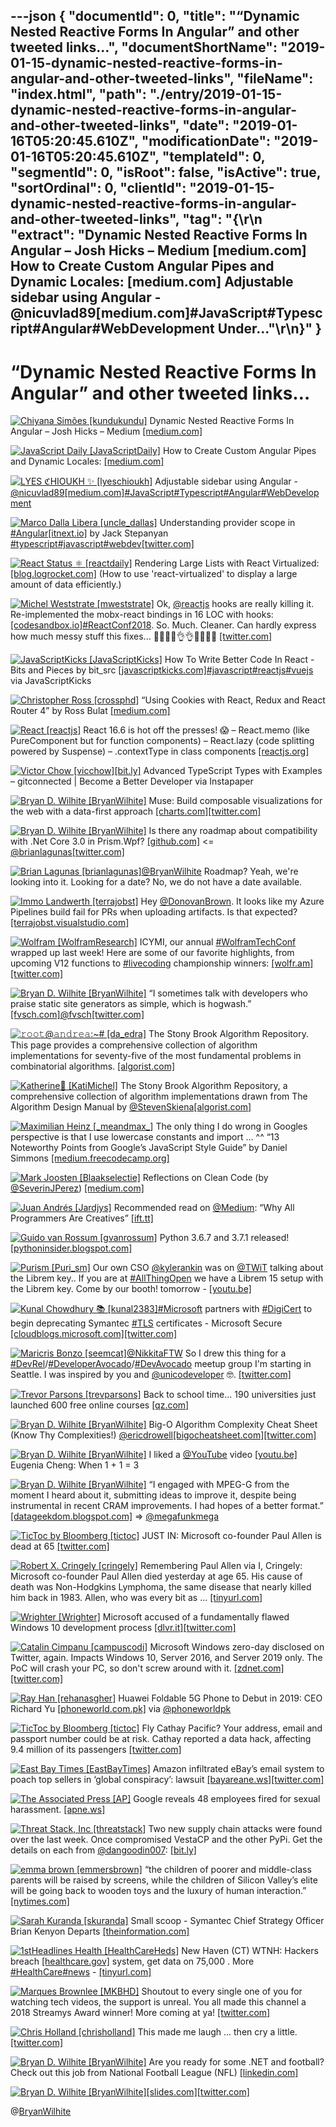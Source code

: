 ---json
{
  "documentId": 0,
  "title": "“Dynamic Nested Reactive Forms In Angular” and other tweeted links…",
  "documentShortName": "2019-01-15-dynamic-nested-reactive-forms-in-angular-and-other-tweeted-links",
  "fileName": "index.html",
  "path": "./entry/2019-01-15-dynamic-nested-reactive-forms-in-angular-and-other-tweeted-links",
  "date": "2019-01-16T05:20:45.610Z",
  "modificationDate": "2019-01-16T05:20:45.610Z",
  "templateId": 0,
  "segmentId": 0,
  "isRoot": false,
  "isActive": true,
  "sortOrdinal": 0,
  "clientId": "2019-01-15-dynamic-nested-reactive-forms-in-angular-and-other-tweeted-links",
  "tag": "{\r\n  \"extract\": \"Dynamic Nested Reactive Forms In Angular – Josh Hicks – Medium [medium.com] How to Create Custom Angular Pipes and Dynamic Locales: [medium.com] Adjustable sidebar using Angular - @nicuvlad89[medium.com]#JavaScript#Typescript#Angular#WebDevelopment Under...\"\r\n}"
}
---

# “Dynamic Nested Reactive Forms In Angular” and other tweeted links…

[<img alt="Chiyana Simões [kundukundu]" src="https://songhay.blob.core.windows.net:443/shared-social-twitter/kundukundu.jpg">](https://t.co/b3DZhqauGt) Dynamic Nested Reactive Forms In Angular – Josh Hicks – Medium [[medium.com]](https://medium.com/@joshblf/dynamic-nested-reactive-forms-in-angular-654c1d4a769a)

[<img alt="JavaScript Daily [JavaScriptDaily]" src="https://songhay.blob.core.windows.net:443/shared-social-twitter/JavaScriptDaily.jpg">](https://twitter.com/JavaScriptDaily) How to Create Custom Angular Pipes and Dynamic Locales: [[medium.com]](https://medium.com/dailyjs/dynamic-locales-in-angular-dd9a527ebe1f)

[<img alt="LYES ℭHIOUKH ✨ [lyeschioukh]" src="https://songhay.blob.core.windows.net:443/shared-social-twitter/lyeschioukh.jpg">](https://t.co/bUngFnJVgv) Adjustable sidebar using Angular - [@nicuvlad89](http://twitter.com/@nicuvlad89)[[medium.com]](https://medium.com/@nicuvlad89/adjustable-sidebar-using-angular-76a77b02d169)[#JavaScript](http://twitter.com/search?q='%23JavaScript)[#Typescript](http://twitter.com/search?q='%23Typescript)[#Angular](http://twitter.com/search?q='%23Angular)[#WebDevelopment](http://twitter.com/search?q='%23WebDevelopment)

[<img alt="Marco Dalla Libera [uncle_dallas]" src="https://songhay.blob.core.windows.net:443/shared-social-twitter/uncle_dallas.jpg">](https://t.co/DBI8XZ6YED) Understanding provider scope in [#Angular](http://twitter.com/search?q='%23Angular)[[itnext.io]](https://itnext.io/understanding-provider-scope-in-angular-4c2589de5bc) by Jack Stepanyan [#typescript](http://twitter.com/search?q='%23typescript)[#javascript](http://twitter.com/search?q='%23javascript)[#webdev](http://twitter.com/search?q='%23webdev)[[twitter.com]](https://twitter.com/uncle_dallas/status/1013681452771430400/photo/1)

[<img alt="React Status ⚛ [reactdaily]" src="https://songhay.blob.core.windows.net:443/shared-social-twitter/reactdaily.jpg">](https://t.co/xdIqTOLlm4) Rendering Large Lists with React Virtualized: [[blog.logrocket.com]](https://blog.logrocket.com/rendering-large-lists-with-react-virtualized-82741907a6b3) (How to use 'react-virtualized' to display a large amount of data efficiently.)

[<img alt="Michel Weststrate [mweststrate]" src="https://songhay.blob.core.windows.net:443/shared-social-twitter/mweststrate.jpg">](https://t.co/wJv0hRvYzs) Ok, [@reactjs](http://twitter.com/@reactjs) hooks are really killing it. Re-implemented the mobx-react bindings in 16 LOC with hooks: [[codesandbox.io]](https://codesandbox.io/s/k2vmjpqvnv)[#ReactConf2018](http://twitter.com/search?q='%23ReactConf2018). So. Much. Cleaner. Can hardly express how much messy stuff this fixes... 👏👏🏅🏅👌👌💸💸🧙‍🧙‍ [[twitter.com]](https://twitter.com/mweststrate/status/1055532227939966976/photo/1)

[<img alt="JavaScriptKicks [JavaScriptKicks]" src="https://songhay.blob.core.windows.net:443/shared-social-twitter/JavaScriptKicks.jpg">](http://t.co/leSeGQTKcF) How To Write Better Code In React - Bits and Pieces by bit_src [[javascriptkicks.com]](https://javascriptkicks.com/r/14541?url=https://blog.bitsrc.io/how-to-write-better-code-in-react-best-practices-b8ca87d462b0?gi=401b2919a29f)[#javascript](http://twitter.com/search?q='%23javascript)[#reactjs](http://twitter.com/search?q='%23reactjs)[#vuejs](http://twitter.com/search?q='%23vuejs) via JavaScriptKicks

[<img alt="Christopher Ross [crossphd]" src="https://songhay.blob.core.windows.net:443/shared-social-twitter/crossphd.jpg">](https://t.co/MieAIqpOIO) “Using Cookies with React, Redux and React Router 4” by Ross Bulat [[medium.com]](https://medium.com/@rossbulat/using-cookies-in-react-redux-and-react-router-4-f5f6079905dc)

[<img alt="React [reactjs]" src="https://songhay.blob.core.windows.net:443/shared-social-twitter/reactjs.png">](http://t.co/EF5xem8t5W) React 16.6 is hot off the presses! 😱 – React.memo (like PureComponent but for function components) – React.lazy (code splitting powered by Suspense) – .contextType in class components [[reactjs.org]](https://reactjs.org/blog/2018/10/23/react-v-16-6.html)

[<img alt="Victor Chow [vicchow]" src="https://songhay.blob.core.windows.net:443/shared-social-twitter/vicchow.jpg">](https://twitter.com/vicchow)[[bit.ly]](http://bit.ly/2Ot0PUd) Advanced TypeScript Types with Examples – gitconnected | Become a Better Developer via Instapaper

[<img alt="Bryan D. Wilhite [BryanWilhite]" src="https://songhay.blob.core.windows.net:443/shared-social-twitter/BryanWilhite.jpeg">](http://t.co/UNdqV0Z1zz) Muse: Build composable visualizations for the web with a data-first approach [[charts.com]](http://www.charts.com/muze)[[twitter.com]](https://twitter.com/BryanWilhite/status/1051910766490574850/photo/1)

[<img alt="Bryan D. Wilhite [BryanWilhite]" src="https://songhay.blob.core.windows.net:443/shared-social-twitter/BryanWilhite.jpeg">](http://t.co/UNdqV0Z1zz) Is there any roadmap about compatibility with .Net Core 3.0 in Prism.Wpf? [[github.com]](https://github.com/PrismLibrary/Prism/issues/1544) &lt;= [@brianlagunas](http://twitter.com/@brianlagunas)[[twitter.com]](https://twitter.com/BryanWilhite/status/1054518207313149952/photo/1)

[<img alt="Brian Lagunas [brianlagunas]" src="https://songhay.blob.core.windows.net:443/shared-social-twitter/brianlagunas.jpeg">](http://t.co/47OvjaASiI)[@BryanWilhite](http://twitter.com/@BryanWilhite) Roadmap? Yeah, we're looking into it. Looking for a date? No, we do not have a date available.

[<img alt="Immo Landwerth [terrajobst]" src="https://songhay.blob.core.windows.net:443/shared-social-twitter/terrajobst.jpg">](https://t.co/pfw9pKc4sL) Hey [@DonovanBrown](http://twitter.com/@DonovanBrown). It looks like my Azure Pipelines build fail for PRs when uploading artifacts. Is that expected? [[terrajobst.visualstudio.com]](https://terrajobst.visualstudio.com/git-istage/_build/results?buildId=403&view=logs)

[<img alt="Wolfram [WolframResearch]" src="https://songhay.blob.core.windows.net:443/shared-social-twitter/WolframResearch.png">](http://t.co/Vsckdj3BIQ) ICYMI, our annual [#WolframTechConf](http://twitter.com/search?q='%23WolframTechConf) wrapped up last week! Here are some of our favorite highlights, from upcoming V12 functions to [#livecoding](http://twitter.com/search?q='%23livecoding) championship winners: [[wolfr.am]](https://wolfr.am/yAtalJh7)[[twitter.com]](https://twitter.com/WolframResearch/status/1054827382954180608/photo/1)

[<img alt="Bryan D. Wilhite [BryanWilhite]" src="https://songhay.blob.core.windows.net:443/shared-social-twitter/BryanWilhite.jpeg">](http://t.co/UNdqV0Z1zz) “I sometimes talk with developers who praise static site generators as simple, which is hogwash.” [[fvsch.com]](https://fvsch.com/static-site-generators/)[@fvsch](http://twitter.com/@fvsch)[[twitter.com]](https://twitter.com/BryanWilhite/status/1052035680342138885/photo/1)

[<img alt="𝚛𝚘𝚘𝚝@𝚊𝚗𝚍𝚛𝚎𝚊:~# [da_edra]" src="https://songhay.blob.core.windows.net:443/shared-social-twitter/da_edra.jpg">](https://t.co/wrneM37FqY) The Stony Brook Algorithm Repository. This page provides a comprehensive collection of algorithm implementations for seventy-five of the most fundamental problems in combinatorial algorithms. [[algorist.com]](http://algorist.com/algorist.html)

[<img alt="Katherine🌸 [KatiMichel]" src="https://songhay.blob.core.windows.net:443/shared-social-twitter/KatiMichel.jpg">](https://t.co/jTSGNb1aGu) The Stony Brook Algorithm Repository, a comprehensive collection of algorithm implementations drawn from The Algorithm Design Manual by [@StevenSkiena](http://twitter.com/@StevenSkiena)[[algorist.com]](http://www.algorist.com/algorist.html)

[<img alt="Maximilian Heinz [_meandmax_]" src="https://songhay.blob.core.windows.net:443/shared-social-twitter/_meandmax_.jpg">](https://t.co/HuVPIViS84) The only thing I do wrong in Googles perspective is that I use lowercase constants and import ... ^^ “13 Noteworthy Points from Google’s JavaScript Style Guide” by Daniel Simmons [[medium.freecodecamp.org]](https://medium.freecodecamp.org/google-publishes-a-javascript-style-guide-here-are-some-key-lessons-1810b8ad050b?source=twitterShare-693b7436ad05-1524216346)

[<img alt="Mark Joosten [Blaakselectie]" src="https://songhay.blob.core.windows.net:443/shared-social-twitter/Blaakselectie.jpg">](http://t.co/Ap1zyMqug1) Reflections on Clean Code (by [@SeverinJPerez](http://twitter.com/@SeverinJPerez)) [[medium.com]](https://medium.com/@severinperez/reflections-on-clean-code-8c9b683277ca)

[<img alt="Juan Andrés [Jardjys]" src="https://songhay.blob.core.windows.net:443/shared-social-twitter/Jardjys.jpg">](https://t.co/VKuIue5P6x) Recommended read on [@Medium](http://twitter.com/@Medium): “Why All Programmers Are Creatives” [[ift.tt]](https://ift.tt/2xALQw1)

[<img alt="Guido van Rossum [gvanrossum]" src="https://songhay.blob.core.windows.net:443/shared-social-twitter/gvanrossum.jpg">](http://t.co/jujQDNMiBP) Python 3.6.7 and 3.7.1 released! [[pythoninsider.blogspot.com]](https://pythoninsider.blogspot.com/2018/10/python-371-and-367-are-now-available.html)

[<img alt="Purism [Puri_sm]" src="https://songhay.blob.core.windows.net:443/shared-social-twitter/Puri_sm.jpg">](https://t.co/jsjKVRsNwY) Our own CSO [@kylerankin](http://twitter.com/@kylerankin) was on [@TWiT](http://twitter.com/@TWiT) talking about the Librem key.. If you are at [#AllThingOpen](http://twitter.com/search?q='%23AllThingOpen) we have a Librem 15 setup with the Librem key. Come by our booth! tomorrow - [[youtu.be]](https://youtu.be/SB82Ul_A1js)

[<img alt="Kunal Chowdhury 📚 [kunal2383]" src="https://songhay.blob.core.windows.net:443/shared-social-twitter/kunal2383.jpg">](https://t.co/w7sTJfjZs5)[#Microsoft](http://twitter.com/search?q='%23Microsoft) partners with [#DigiCert](http://twitter.com/search?q='%23DigiCert) to begin deprecating Symantec [#TLS](http://twitter.com/search?q='%23TLS) certificates - Microsoft Secure [[cloudblogs.microsoft.com]](https://cloudblogs.microsoft.com/microsoftsecure/2018/10/04/microsoft-partners-with-digicert-to-begin-deprecating-symantec-tls-certificates/)[[twitter.com]](https://twitter.com/kunal2383/status/1055731260537085952/photo/1)

[<img alt="Maricris Bonzo [seemcat]" src="https://songhay.blob.core.windows.net:443/shared-social-twitter/seemcat.jpg">](https://t.co/97cIoy8iQ6)[@NikkitaFTW](http://twitter.com/@NikkitaFTW) So I drew this thing for a [#DevRel](http://twitter.com/search?q='%23DevRel)/[#DeveloperAvocado](http://twitter.com/search?q='%23DeveloperAvocado)/[#DevAvocado](http://twitter.com/search?q='%23DevAvocado) meetup group I'm starting in Seattle. I was inspired by you and [@unicodeveloper](http://twitter.com/@unicodeveloper) 🤓. [[twitter.com]](https://twitter.com/v1mg1rl/status/1055670493179596800/photo/1)

[<img alt="Trevor Parsons [trevparsons]" src="https://songhay.blob.core.windows.net:443/shared-social-twitter/trevparsons.png">](https://twitter.com/trevparsons) Back to school time... 190 universities just launched 600 free online courses [[qz.com]](https://qz.com/1437623/600-free-online-courses-you-can-take-from-universities-worldwide/)

[<img alt="Bryan D. Wilhite [BryanWilhite]" src="https://songhay.blob.core.windows.net:443/shared-social-twitter/BryanWilhite.jpeg">](http://t.co/UNdqV0Z1zz) Big-O Algorithm Complexity Cheat Sheet (Know Thy Complexities!) [@ericdrowell](http://twitter.com/@ericdrowell)[[bigocheatsheet.com]](http://bigocheatsheet.com)[[twitter.com]](https://twitter.com/BryanWilhite/status/1053317661025685504/photo/1)

[<img alt="Bryan D. Wilhite [BryanWilhite]" src="https://songhay.blob.core.windows.net:443/shared-social-twitter/BryanWilhite.jpeg">](http://t.co/UNdqV0Z1zz) I liked a [@YouTube](http://twitter.com/@YouTube) video [[youtu.be]](http://youtu.be/MGGKW0HCb5U?a) Eugenia Cheng: When 1 + 1 = 3

[<img alt="Bryan D. Wilhite [BryanWilhite]" src="https://songhay.blob.core.windows.net:443/shared-social-twitter/BryanWilhite.jpeg">](http://t.co/UNdqV0Z1zz) “I engaged with MPEG-G from the moment I heard about it, submitting ideas to improve it, despite being instrumental in recent CRAM improvements. I had hopes of a better format.” [[datageekdom.blogspot.com]](http://datageekdom.blogspot.com/2018/09/) =&gt; [@megafunkmega](http://twitter.com/@megafunkmega)

[<img alt="TicToc by Bloomberg [tictoc]" src="https://songhay.blob.core.windows.net:443/shared-social-twitter/tictoc.jpg">](https://t.co/O0sSpXABY4) JUST IN: Microsoft co-founder Paul Allen is dead at 65 [[twitter.com]](https://twitter.com/tictoc/status/1051957033874927616/photo/1)

[<img alt="Robert X. Cringely [cringely]" src="https://songhay.blob.core.windows.net:443/shared-social-twitter/cringely.jpg">](http://t.co/5IGnX1vHED) Remembering Paul Allen via I, Cringely: Microsoft co-founder Paul Allen died yesterday at age 65. His cause of death was Non-Hodgkins Lymphoma, the same disease that nearly killed him back in 1983. Allen, who was every bit as ... [[tinyurl.com]](http://tinyurl.com/ycfknjs6)

[<img alt="Wrighter [Wrighter]" src="https://songhay.blob.core.windows.net:443/shared-social-twitter/Wrighter.png">](https://twitter.com/Wrighter) Microsoft accused of a fundamentally flawed Windows 10 development process [[dlvr.it]](http://dlvr.it/Qp2yW8)[[twitter.com]](https://twitter.com/Wrighter/status/1054092978069811200/photo/1)

[<img alt="Catalin Cimpanu [campuscodi]" src="https://songhay.blob.core.windows.net:443/shared-social-twitter/campuscodi.jpg">](https://t.co/P1lOaXljR8) Microsoft Windows zero-day disclosed on Twitter, again. Impacts Windows 10, Server 2016, and Server 2019 only. The PoC will crash your PC, so don't screw around with it. [[zdnet.com]](https://www.zdnet.com/article/microsoft-windows-zero-day-disclosed-on-twitter-again/)[[twitter.com]](https://twitter.com/campuscodi/status/1055066122301726720/photo/1)

[<img alt="Ray Han [rehanasgher]" src="https://songhay.blob.core.windows.net:443/shared-social-twitter/rehanasgher.jpg">](https://twitter.com/rehanasgher) Huawei Foldable 5G Phone to Debut in 2019: CEO Richard Yu [[phoneworld.com.pk]](https://www.phoneworld.com.pk/huawei-foldable-5g-phone-to-debut-in-2019-ceo-richard-yu/) via [@phoneworldpk](http://twitter.com/@phoneworldpk)

[<img alt="TicToc by Bloomberg [tictoc]" src="https://songhay.blob.core.windows.net:443/shared-social-twitter/tictoc.jpg">](https://t.co/O0sSpXABY4) Fly Cathay Pacific? Your address, email and passport number could be at risk. Cathay reported a data hack, affecting 9.4 million of its passengers [[twitter.com]](https://twitter.com/tictoc/status/1055309263147597824/video/1)

[<img alt="East Bay Times [EastBayTimes]" src="https://songhay.blob.core.windows.net:443/shared-social-twitter/EastBayTimes.jpg">](https://t.co/XM1wLu7oQ3) Amazon infiltrated eBay’s email system to poach top sellers in ‘global conspiracy’: lawsuit [[bayareane.ws]](https://bayareane.ws/2yM3o94)[[twitter.com]](https://twitter.com/EastBayTimes/status/1053091180127367174/photo/1)

[<img alt="The Associated Press [AP]" src="https://songhay.blob.core.windows.net:443/shared-social-twitter/AP.png">](https://t.co/48pFaJVRcr) Google reveals 48 employees fired for sexual harassment. [[apne.ws]](http://apne.ws/8UPNo7E)

[<img alt="Threat Stack, Inc [threatstack]" src="https://songhay.blob.core.windows.net:443/shared-social-twitter/threatstack.jpg">](https://t.co/h3WBdQsAx7) Two new supply chain attacks were found over the last week. Once compromised VestaCP and the other PyPi. Get the details on each from [@dangoodin007](http://twitter.com/@dangoodin007): [[bit.ly]](http://bit.ly/2Jg4fUz)

[<img alt="emma brown [emmersbrown]" src="https://songhay.blob.core.windows.net:443/shared-social-twitter/emmersbrown.jpg">](https://t.co/ZXTdM3GKJB) “the children of poorer and middle-class parents will be raised by screens, while the children of Silicon Valley’s elite will be going back to wooden toys and the luxury of human interaction.” [[nytimes.com]](https://www.nytimes.com/2018/10/26/style/digital-divide-screens-schools.html?rref=collection%2Fbyline%2Fnellie-bowles&action=click&contentCollection=undefined&region=stream&module=stream_unit&version=latest&contentPlacement=2&pgtype=collection)

[<img alt="Sarah Kuranda [skuranda]" src="https://songhay.blob.core.windows.net:443/shared-social-twitter/skuranda.jpg">](https://t.co/L4lWUAsBpL) Small scoop - Symantec Chief Strategy Officer Brian Kenyon Departs [[theinformation.com]](https://www.theinformation.com/briefings/cbb9ab)

[<img alt="1stHeadlines Health [HealthCareHeds]" src="https://songhay.blob.core.windows.net:443/shared-social-twitter/HealthCareHeds.gif">](https://twitter.com/HealthCareHeds) New Haven (CT) WTNH: Hackers breach [[healthcare.gov]](http://HealthCare.gov) system, get data on 75,000 . More [#HealthCare](http://twitter.com/search?q='%23HealthCare)[#news](http://twitter.com/search?q='%23news) - [[tinyurl.com]](https://tinyurl.com/ybox9xyq)

[<img alt="Marques Brownlee [MKBHD]" src="https://songhay.blob.core.windows.net:443/shared-social-twitter/MKBHD.jpg">](https://t.co/zGcF5QxPBI) Shoutout to every single one of you for watching tech videos, the support is unreal. You all made this channel a 2018 Streamys Award winner! More coming at ya! [[twitter.com]](https://twitter.com/streamys/status/1054552491252047873)

[<img alt="Chris Holland [chrisholland]" src="https://songhay.blob.core.windows.net:443/shared-social-twitter/chrisholland.png">](https://t.co/RDOXF4Uaqz) This made me laugh ... then cry a little. [[twitter.com]](https://twitter.com/chrisholland/status/1055516192834772992/photo/1)

[<img alt="Bryan D. Wilhite [BryanWilhite]" src="https://songhay.blob.core.windows.net:443/shared-social-twitter/BryanWilhite.jpeg">](http://t.co/UNdqV0Z1zz) Are you ready for some .NET and football? Check out this job from National Football League (NFL) [[linkedin.com]](https://www.linkedin.com/jobs/view/917349528/?eBP=CwEAAAFmjOgqTs4quoqItgxUCq68lIUX_SOMEZYtkT7bxgBuzVyiDHIeoENBPL7twVPZInBtFcD5AbT5TGuPmG2nG--Klb8p24VJTXnd0u1FjLKdCvmUzI__q43zV0Ge3o9JD0SAkpgS7qcIQf_Yj3jgjP36NBgLB1q4S8AToPJDvui4jNAoLKHMe2XPCj1zySTvuRUUTNFVh0-6d8hjZA4Ei01p_ljNNOBfwl7FAZ2hk5fKKVjWy84KHcAuHPChDDLV0OaCJculIVMrBKfZVhECCEW-6-hgh56fynKyaeSU2S7geflClskguifxVQNW&recommendedFlavor=SCHOOL_RECRUIT&refId=44b0d574-6071-4654-9a16-28be4d240d2e&trk=eml-jymbii-organic-job-card&midToken=AQF8ILai3ua0uQ&trkEmail=eml-jobs_jymbii_digest-null-2-null-null-7nj74%7Ejng5swwp%7Eks-null-jobs%7Eview&lipi=urn%3Ali%3Apage%3Aemail_jobs_jymbii_digest%3BNNKSdAroRsysxmGWQF%2BGOQ%3D%3D)

[<img alt="Bryan D. Wilhite [BryanWilhite]" src="https://songhay.blob.core.windows.net:443/shared-social-twitter/BryanWilhite.jpeg">](http://t.co/UNdqV0Z1zz)[[slides.com]](http://slides.com/seldo/npm-future-of-javascript#)[[twitter.com]](https://twitter.com/BryanWilhite/status/1052038187193778181/photo/1)

@[BryanWilhite](https://twitter.com/BryanWilhite)
